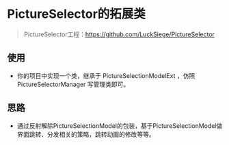 # PictureSelector的拓展类

> PictureSelector工程：https://github.com/LuckSiege/PictureSelector

## 使用
- 你的项目中实现一个类，继承于 PictureSelectionModelExt ，仿照 PictureSelectorManager 写管理类即可。

## 思路
- 通过反射解除PictureSelectionModel的包装，基于PictureSelectionModel做界面跳转、分发相关的策略，跳转动画的修改等等。